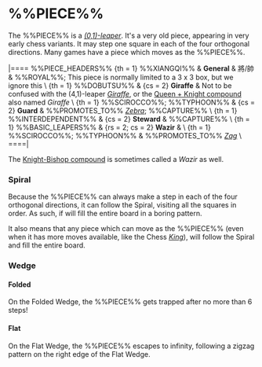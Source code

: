 # %%PIECE%%

The %%PIECE%% is a [*(0,1)-leaper*](leapers.html#basic_leapers).
It's a very old piece, appearing
in very early chess variants. It may step one square in each of the
four orthogonal directions. Many games have a piece which moves as
the %%PIECE%%.

|====
%%PIECE_HEADERS%%
  {th = 1}  %%XIANGQI%%
&           **General**  & &#x5C07;/&#x5E25;
&           %%ROYAL%%; This piece is normally limited to a 3 x 3 box,
            but we ignore this \\
  {th = 1}  %%DOBUTSU%%
& {cs = 2}  **Giraffe**
&           Not to be confused with the (4,1)-leaper [*Giraffe*](giraffe.html),
            or the [Queen + Knight compound](amazon.html?piece=giraffe) also
            named *Giraffe* \\
  {th = 1}  %%SCIROCCO%%; %%TYPHOON%%
& {cs = 2}  **Guard**
&           %%PROMOTES_TO%% [*Zebra*](zebra.html); %%CAPTURE%% \\
  {th = 1}  %%INTERDEPENDENT%%
& {cs = 2}  **Steward**
&           %%CAPTURE%% \\
  {th = 1}  %%BASIC_LEAPERS%%
& {rs = 2; cs = 2}
            **Wazir**
&           \\
  {th = 1}  %%SCIROCCO%%; %%TYPHOON%%
&           %%PROMOTES_TO%% [*Zag*](modern_elephant.html?piece=zag) \\
====|

The [Knight-Bishop compound](archbishop.html) is sometimes called a
*Wazir* as well.

### Spiral

Because the %%PIECE%% can always make a step in each of the four orthogonal
directions, it can follow the Spiral, visiting all the squares in order.
As such, if will fill the entire board in a boring pattern.

It also means that any piece which can move as the %%PIECE%% (even when
it has more moves available, like the Chess [*King*](king.html)), will
follow the Spiral and fill the entire board.

### Wedge

#### Folded

On the Folded Wedge, the %%PIECE%% gets trapped after no more than 6 steps!

#### Flat

On the Flat Wedge, the %%PIECE%% escapes to infinity, following a zigzag
pattern on the right edge of the Flat Wedge.
